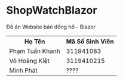 # ShopWatchBlazor
Đồ án Website bán đồng hồ - Blazor
<table>
  <tr>
    <th>Họ Tên</th>
    <th>Mã Số Sinh Viên</th>
  
  </tr>
  <tr>
    <td>Phạm Tuấn Khanh</td>
    <td>311941083</td>
   
  </tr>
  <tr>
    <td>Võ Hoàng Kiệt</td>
    <td>3119410215</td>
    
  </tr>
   <tr>
    <td>Minh Phát </td>
    <td>????</td>
    
  </tr>
  
</table>
